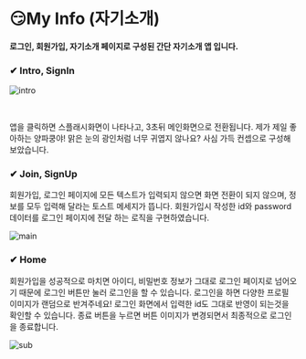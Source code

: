 # 😏My Info (자기소개)
#### 로그인, 회원가입, 자기소개 페이지로 구성된 간단 자기소개 앱 입니다.

<div><h3>✔ Intro, SignIn</h3></div>

![intro](https://github.com/ouowinnie/MyInfo/assets/139089298/4e8b2c8e-5611-4fb4-9e4c-d138243fe04b)

<br>

앱을 클릭하면 스플래시화면이 나타나고, 3초뒤 메인화면으로 전환됩니다. 제가 제일 좋아하는 양파쿵야! 맑은 눈의 광인처럼 너무 귀엽지 않나요? 사심 가득 컨셉으로 구성해 보았습니다.

<div><h3>✔ Join, SignUp</h3></div>
회원가입, 로그인 페이지에 모든 텍스트가 입력되지 않으면 화면 전환이 되지 않으며, 정보를 모두 입력해 달라는 토스트 메세지가 뜹니다. 회원가입시 작성한 id와 password데이터를 로그인 페이지에 전달 하는 로직을 구현하였습니다.

<br>

![main](https://github.com/ouowinnie/MyInfo/assets/139089298/36ffcf93-6436-4977-bd65-d774bc68c092)

<div><h3>✔ Home</h3></div>
회원가입을 성공적으로 마치면 아이디, 비밀번호 정보가 그대로 로그인 페이지로 넘어오기 때문에 로그인 버튼만 눌러 로그인을 할 수 있습니다. 로그인을 하면 다양한 프로필 이미지가 랜덤으로 반겨주네요! 로그인 화면에서 입력한 id도 그대로 반영이 되는것을 확인할 수 있습니다. 종료 버튼을 누르면 버튼 이미지가 변경되면서 최종적으로 로그인을 종료합니다.

<br>

![sub](https://github.com/ouowinnie/MyInfo/assets/139089298/bb13dd28-8051-438f-83b9-7db091b3f027)
